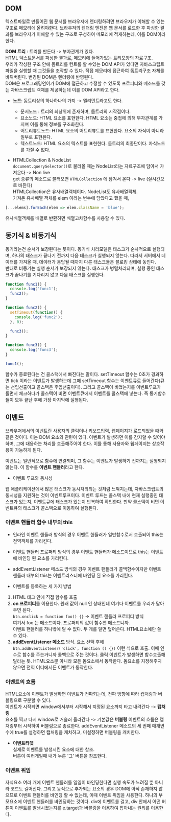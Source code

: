 ## DOM  
텍스트파일로 만들어진 웹 문서를 브라우저에 렌더링하려면 브라우저가 이해할 수 있는 구조로 메모리에 올려야한다. 브라우저의 렌더링 엔진은 웹 문서를 로드한 후 파싱한 결과를 브라우저가 이해할 수 있는 구조로 구성하여 메모리에 적재하는데, 이를 DOM이라 한다.  

**DOM 트리** : 트리를 만든다 -> 부자관계가 있다.  
HTML 텍스트문서를 파싱한 결과로, 메모리에 들어가있는 트리모양의 자료구조.  
우리가 작성한 구조 안에 돔트리를 컨트롤 할 수있는 DOM API가 있다면 자바스크립트파일을 실행할 때 그것들을 조작할 수 있다. 직접 메모리에 접근하여 돔트리구조 자체를 바꿔버린다. 변경된 DOM은 렌더링에 반영된다.  
DOM은 프로그래밍언어가 DOM에 접근하고 수정할 수 있도록 프로퍼티와 메소드를 갖는 자바스크립트 객체를 제공하는데 이를 DOM API라고 한다. 

- **노드**: 돔트리상의 하나하나의 가지 -> 엘리먼트라고도 한다.   
  - 문서노드 : 트리의 최상위에 존재하며, 돔트리의 시작점이다.  
  - 요소노드: HTML 요소를 표현한다. HTML 요소는 중첩에 의해 부자관계를 가지며 이를 통해 정보를 구조화한다.  
  - 어트리뷰트노드: HTML 요소의 어트리뷰트를 표현한다. 요소의 자식이 아니라 일부로 표현된다.  
  - 텍스트노드: HTML 요소의 텍스트를 표현한다. 돔트리의 최종단이다. 자식노드를 가질 수 없다. 

- HTMLCollection & NodeList  
`document.querySelector()`로 불러올 때는 NodeList라는 자료구조에 담아서 가져온다 -> Non live  
get 종류의 메소드로 불러오면 `HTMLCollection` 에 담겨서 온다 -> live (실시간으로 바뀐다)  
HTMLCollection은 유사배열객체이다. NodeList도 유사배열객체.  
가져온 유사배열 객체를 elem 이라는 변수에 담았다고 했을 때,  
```javascript
[...elems].forEach(elem => elem.className = 'blue');
```
유사배열객체를 배열로 반환하면 배열고차함수를 사용할 수 있다.  

## 동기식 & 비동기식  

동기라는건 순서가 보장된다는 뜻이다. 동기식 처리모델은 태스크가 순차적으로 실행되며, 하나의 태스크가 끝나기 전까지 다음 태스크가 실행되지 않는다. 따라서 서버에서 데이터를 가져올 때, 데이터가 응답될 때까지 다른 태스크들은 블로킹 상태에 놓인다.  
반대로 비동기는 실행 순서가 보장되지 않는다. 태스크가 병렬처리되며, 실행 중인 태스크가 끝나기를 기다리지 않고 다음 태스크를 실행한다. 

```javascript
function func1() {
  console.log('func1');
  func2();
}

function func2() {
  setTimeout(function() {
    console.log('func2');
  }, 0);

  func3();
}

function func3() {
  console.log('func3');
}

func1();
```

함수가 종료된다는 건 콜스택에서 빠진다는 말이다. setTimeout 함수는 0초가 경과하면 tick 이라는 이벤트가 발생하는데 그때 setTimeout 함수는 이벤트큐로 들어간다(큐는 선입선출이고 콜스택은 후입선출이다). 그리고 콜스택이 비었는지를 이벤트루프가 돌면서 체크하다가 콜스택이 비면 이벤트큐에서 이벤트를 콜스택에 넣는다. 즉 동기함수들이 모두 끝난 후에 가장 마지막에 실행된다.  

## 이벤트  

브라우저에서의 이벤트란 사용자의 클릭이나 키보드입력, 웹페이지가 로드되었을 때와 같은 것이다. 이는 DOM 요소와 관련이 있다. 이벤트가 발생하면 이를 감지할 수 있어야 하며, 그에 대응하는 처리를 호출해주어야 한다. 이를 통해 사용자와 웹페이지는 상호작용이 가능하게 된다.  

이벤트는 일반적으로 함수에 연결되며, 그 함수는 이벤트가 발생하기 전까지는 실행되지 않는다. 이 함수를 **이벤트 핸들러**라고 한다.


- 이벤트 루프와 동시성  

웹 애플리케이션에서 많은 태스크가 동시처리되는 것처럼 느껴지는데, 자바스크립트의 동시성을 지원하는 것이 이벤트루프이다. 이벤트 루프는 콜스택 내에 현재 실행중인 태스크가 있는지, 이벤트큐에 태스크가 있는지 반복하여 확인한다. 만약 콜스택이 비면 이벤트큐의 태스크가 콜스택으로 이동하여 실행된다.  

### 이벤트 핸들러 함수 내부의 this  
- 인라인 이벤트 핸들러 방식의 경우 이벤트 핸들러가 일반함수로서 호출되어 this는 전역객체를 가리킨다.  
- 이벤트 핸들러 프로퍼티 방식의 경우 이벤트 핸들러가 메소드이므로 this는 이벤트에 바인딩 된 요소를 가리킨다.  
- addEventListener 메소드 방식의 경우 이벤트 핸들러가 콜백함수이지만 이벤트 핸들러 내부의 this는 이벤트리스너에 바인딩 된 요소를 가리킨다.  

- 이벤트를 등록하는 세 가지 방법  
1. HTML 태그 안에 직접 함수를 호출  
2. **on 프로퍼티**를 이용한다. 원래 값이 null 인 상태인데 여기다 이벤트를 우리가 달아주면 된다.  
`btn.onclick = function foo() {}` -> 이벤트 핸들러 프로퍼티 방식  
여기서 foo 는 메소드이다. 프로퍼티의 값이 함수면 메소드니까.  
이벤트 핸들러를 하나밖에 달 수 없다. 두 개를 달면 덮어쓴다. HTML요소에만 쓸 수 있다.  
3. **addEventListener 메소드** 방식. 요소 선택 후에 `btn.addEventListener('click', function () {})` 이런 식으로 호출. 이때 인수로 함수를 주는거니까 콜백으로 주는 것이다. 클릭 이벤트가 발생하면 함수호출해달라는 뜻. HTML요소뿐 아니라 모든 돔요소에서 동작한다. 돔요소를 지정해주지 않으면 전역 어디에서든 이벤트가 동작한다.  

### 이벤트의 흐름  
HTML요소에 이벤트가 발생하면 이벤트가 전파되는데, 전파 방향에 따라 캡처링과 버블링으로 구분할 수 있다.  
이벤트가 시작되면 window에서부터 시작해서 지정된 요소까지 타고 내려간다 -> **캡처링**  
요소를 찍고 다시 window로 거슬러 올라간다 -> 기본값은 **버블링**
이벤트의 흐름은 캡처링부터 시작하여 버블링으로 종료한다. addEventListener 메소드의 세 번째 매개변수에 true를 설정하면 캡처링을 캐치하고, 미설정하면 버블링을 캐치한다.    

- **이벤트타겟**  
실제로 이벤트를 발생시킨 요소에 대한 참조.  
버튼이 여러개일때 내가 누른 '그' 버튼을 참조한다.  


### 이벤트 위임  
자식요소 여러 개에 이벤트 핸들러를 일일이 바인딩한다면 실행 속도가 느려질 뿐 아니라 코드도 길어진다. 그리고 동적으로 추가되는 요소의 경우 DOM에 아직 존재하지 않으므로 이벤트 핸들러를 바인딩 할 수 없는데, 이때 이벤트 위임을 사용한다. 하나의 부모요소에 이벤트 핸들러를 바인딩하는 것이다. div에 이벤트를 걸고, div 안에서 어떤 버튼이 이벤트를 발생시켰는지를 e.target과 버블링을 이용하여 잡아내는 원리를 이용한다.  

